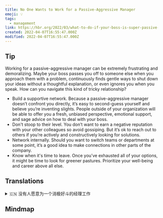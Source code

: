 ```yaml
---
title: No One Wants to Work for a Passive-Aggressive Manager
emoji: 💡
tags:
  - management
link: https://hbr.org/2022/03/what-to-do-if-your-boss-is-super-passive-aggressive?utm_medium=email&utm_source=newsletter_daily&utm_campaign=mtod_notactsubs?utm_medium=email&utm_source=newsletter_daily&utm_campaign=mtod_notactsubs
created: 2022-04-07T16:55:47.000Z
modified: 2022-04-07T16:55:47.000Z
---
```


## Tip

Working for a passive-aggressive manager can be extremely frustrating and demoralizing. Maybe your boss passes you off to someone else when you approach them with a problem, continuously finds gentle ways to shut down your ideas without a thoughtful explanation, or even ignores you when you speak. How can you navigate this kind of tricky relationship?

- Build a supportive network. Because a passive-aggressive manager doesn’t confront you directly, it’s easy to second-guess yourself and believe you’re inventing slights. People outside of your organization will be able to offer you a fresh, unbiased perspective, emotional support, and sage advice on how to deal with your boss.
- Don't stoop to their level. You don’t want to earn a negative reputation with your other colleagues so avoid gossiping. But it’s ok to reach out to others if you’re actively and constructively looking for solutions.
- Network internally. Should you want to switch teams or departments at some point, it’s a good idea to make connections in other parts of the company.
- Know when it's time to leave. Once you’ve exhausted all of your options, it might be time to look for greener pastures. Prioritize your well-being and career above all else.

## Translations

<details>
   <summary>🇨🇳 没有人愿意为一个消极好斗的经理工作 </summary>

为一个消极好斗的经理工作是非常令人沮丧和泄气的。也许当你向老板提出问题时，他会把你交给其他人处理。不断地用温和的方式拒绝你的想法，而没有给出经过深思熟虑的解释。甚至在你说话时忽略你。你该如何处理这种棘手的关系？

- 建立一个支持性的网络。因为一个消极好斗的经理不会直接面对你，所以你很容易怀疑自己，并认为你是在制造怠慢。公司之外的人会给你提供新颖、公正的观点、情感支持，以及如何与老板相处的明智建议。
- 不要同流合污。你不想在其他同事中留下不好的名声，所以要避免说闲话。但是，如果你积极地、有建设性地寻找解决方案，那么与他人接触是可以的。
- 在公司内部建立人脉。如果你想在某个时候更换团队或部门，与公司的其他部门建立联系是一个好主意。
- 知道什么时候该离开。一旦你用尽了所有的选择，也许是时候去寻找更好的机会了。将你的幸福和事业置于其他一切之上。

</details>

## Mindmap

![]()
